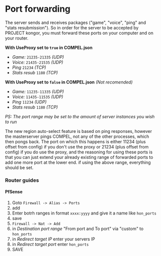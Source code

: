 # Port forwarding

The server sends and receives packages ("game", "voice", "ping" and "stats resubmission"). So in order for the server to be accepted by PROJECT kongor, you must forward these ports on your computer and on your router.

**With UseProxy set to `true` in COMPEL.json**

* *Game:* `21235-21335` _(UDP)_
* *Voice:* `21435-21535` _(UDP)_
* *Ping* `21234` _(TCP)_
* *Stats resub* `1180` _(TCP)_

**With UseProxy set to `false` in COMPEL.json** _(Not recomended)_

* *Game:* `11235-11335` _(UDP)_
* *Voice:* `11435-11535` _(UDP)_
* *Ping* `11234` _(UDP)_
* *Stats resub* `1180` _(TCP)_

*PS: The port range may be set to the amount of server instances you wish to run*


The new region auto-select feature is based on ping responses, however the masterserver pings COMPEL, not any of the other processes, which then pongs back. The port on which this happens is either 11234 (plus offset from config) if you don't use the proxy or 21234 (plus offset from config) if you do use the proxy, and the reasoning for using these ports is that you can just extend your already existing range of forwarded ports to add one more port at the lower end. if using the above range, everything should be set.

### Router guides

#### PfSense

1. Goto `Firewall -> Alias -> Ports`
2. add
3. Enter botrh ranges in format `xxxx:yyyy` and give it a name like `hon_ports`
4. save
5. `Firewall -> Nat -> Add`
6. in _Destination port range_ "From port and To port" via "custom" to `hon_ports` 
7. in _Redirect target IP_ enter your servers IP
8. in _Redirect target port_ enter `hon_ports`
9. SAVE
